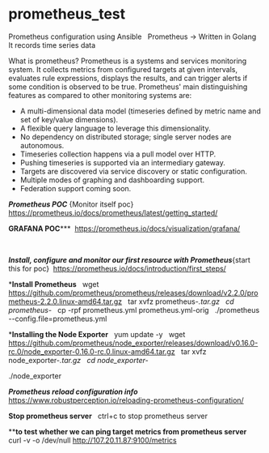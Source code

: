 # prometheus_test
Prometheus configuration using Ansible &nbsp;
Prometheus -> Written in Golang &nbsp;
It records time series data &nbsp;

What is prometheus?
Prometheus is a systems and services monitoring system. It collects metrics from configured targets at given intervals, evaluates rule expressions, displays the results, and can trigger alerts if some condition is observed to be true.
Prometheus' main distinguishing features as compared to other monitoring systems are:
 * A multi-dimensional data model (timeseries defined by metric name and set
   of key/value dimensions).
 * A flexible query language to leverage this dimensionality.
 * No dependency on distributed storage; single server nodes are autonomous.
 * Timeseries collection happens via a pull model over HTTP.
 * Pushing timeseries is supported via an intermediary gateway.
 * Targets are discovered via service discovery or static configuration.
 * Multiple modes of graphing and dashboarding support.
 * Federation support coming soon.
 
 
 
***********Prometheus POC*********** {Monitor itself poc}&nbsp;
https://prometheus.io/docs/prometheus/latest/getting_started/  &nbsp;
 
********GRAFANA POC***********&nbsp;
https://prometheus.io/docs/visualization/grafana/&nbsp;

&nbsp;

*************Install, configure and monitor our first resource with Prometheus*************{start this for poc}&nbsp;
https://prometheus.io/docs/introduction/first_steps/&nbsp;

*****Install Prometheus**** &nbsp;
wget https://github.com/prometheus/prometheus/releases/download/v2.2.0/prometheus-2.2.0.linux-amd64.tar.gz  &nbsp;
tar xvfz prometheus-*.tar.gz  &nbsp;
cd prometheus-*    &nbsp;
cp -rpf prometheus.yml  prometheus.yml-orig   &nbsp;
./prometheus --config.file=prometheus.yml   &nbsp;


*****Installing the Node Exporter****  &nbsp;
yum update -y   &nbsp;
wget https://github.com/prometheus/node_exporter/releases/download/v0.16.0-rc.0/node_exporter-0.16.0-rc.0.linux-amd64.tar.gz   &nbsp;
tar xvfz node_exporter-*.tar.gz  &nbsp;
cd node_exporter-* &nbsp;

./node_exporter     &nbsp;


*******Prometheus reload configuration info*******    &nbsp;
https://www.robustperception.io/reloading-prometheus-configuration/    &nbsp;

******Stop prometheus server******   &nbsp;
ctrl+c to stop prometheus server    &nbsp;

********to test whether we can ping target metrics from prometheus server****** &nbsp;
curl -v -o /dev/null http://107.20.11.87:9100/metrics   &nbsp;
